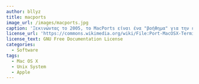 ```yaml
---
author: bllyz
title: macports
image_url: /images/macports.jpg
caption: 'Ξεκινώντας το 2005, το MacPorts είναι ένα "βοήθημα" για την εγκατάσταση διάφορων πακέτων για τα macOS συστήματα. Είναι ένα open source λογισμικό και με πολύ απλές εντολές μέσω του τερματικού μπορείς να εγκαταστήσεις διάφορες εφαρμογές στον υπολογιστή σου.'
license_url: 'https://commons.wikimedia.org/wiki/File:Port-MacOSX-Terminal.png'
license_text: GNU Free Documentation License
categories:
  - Software
tags:
  - Mac OS X
  - Unix System
  - Apple
---
```

